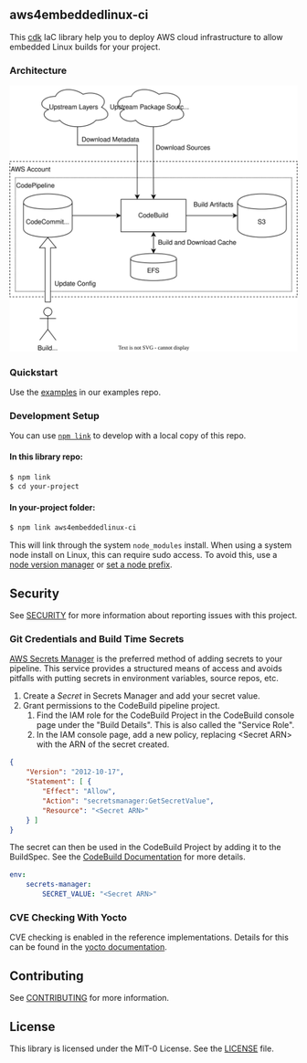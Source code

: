 ## aws4embeddedlinux-ci

This [cdk](https://github.com/aws/aws-cdk) IaC library help you to deploy AWS cloud infrastructure to allow embedded Linux builds for your project.

### Architecture
![architecture overview](architecture.drawio.svg "Architecture")

### Quickstart
Use the [examples](https://github.com/aws4embeddedlinux/aws4embeddedlinux-ci-examples) in our examples repo.

### Development Setup
You can use [`npm link`](https://docs.npmjs.com/cli/v10/commands/npm-link) to develop with a local copy of this repo.

#### In this library repo:
```bash
$ npm link
$ cd your-project
```

#### In your-project folder:
```bash
$ npm link aws4embeddedlinux-ci
```

This will link through the system `node_modules` install. When using a system node install on Linux, this can require sudo access. To avoid this, use a [node version manager](https://docs.npmjs.com/downloading-and-installing-node-js-and-npm#using-a-node-version-manager-to-install-nodejs-and-npm) or [set a node prefix](https://docs.npmjs.com/resolving-eacces-permissions-errors-when-installing-packages-globally).


## Security

See [SECURITY](SECURITY.md) for more information about reporting issues with this project.

### Git Credentials and Build Time Secrets
[AWS Secrets Manager](https://docs.aws.amazon.com/secretsmanager/latest/userguide/intro.html) is the preferred method of adding secrets to your pipeline. This service provides a structured means of access and avoids pitfalls with putting secrets in environment variables, source repos, etc.

1. Create a _Secret_ in Secrets Manager and add your secret value.
1. Grant permissions to the CodeBuild pipeline project.
   1. Find the IAM role for the CodeBuild Project in the CodeBuild console page under the "Build Details". This is also called the "Service Role".
   1. In the IAM console page, add a new policy, replacing \<Secret ARN> with the ARN of the secret created.
```json
{
    "Version": "2012-10-17",
    "Statement": [ {
        "Effect": "Allow",
        "Action": "secretsmanager:GetSecretValue",
        "Resource": "<Secret ARN>"
    } ]
}
```

The secret can then be used in the CodeBuild Project by adding it to the BuildSpec. See the [CodeBuild Documentation](https://docs.aws.amazon.com/codebuild/latest/userguide/build-spec-ref.html) for more details.
```yaml
env:
    secrets-manager:
        SECRET_VALUE: "<Secret ARN>"
```

### CVE Checking With Yocto

CVE checking is enabled in the reference implementations. Details for this can be found in the [yocto documentation](https://docs.yoctoproject.org/4.0.13/singleindex.html#checking-for-vulnerabilities).

## Contributing

See [CONTRIBUTING](CONTRIBUTING.md) for more information.

## License

This library is licensed under the MIT-0 License. See the [LICENSE](LICENSE) file.
